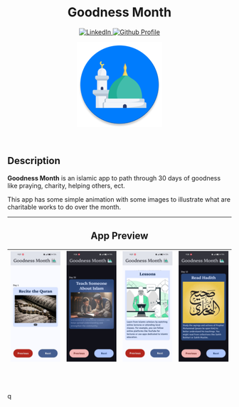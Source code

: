 
<!-- Title -->

<h1 align="center"><b>Goodness Month</b></h1>

<!-- Social Media Links (Badges) -->

<p align="center">
  <a href="https://www.linkedin.com/in/ebrahim-gamal-mobile-developer" target="_blank">
    <img src="https://img.shields.io/badge/LinkedIn-Profile-blue?style=for-the-badge&logo=linkedin" alt="LinkedIn" />
  </a>
  <a href="https://github.com/Ebrahim-Gamal-77" target="_blank">
    <img src="https://img.shields.io/badge/Github-Follow-blue?style=for-the-badge&logo=github" alt="Github Profile" />
  </a>
</p>

<!-- Logo -->

<p align="center">
  <img src="docs_resources/app_icon_round.webp" alt="Logo" />
</p>

<br>

<!-- Description -->

## Description
**Goodness Month** is an islamic app to path through 30 days of goodness
like praying, charity, helping others, ect.

This app has some simple animation with some images to illustrate 
what are charitable works to do over the month.

---


<!-- App Showcase -->

<h2 align="center"> <b>App Preview</b> </h2>

| <img src="docs_resources/day_1_light.jpg"> | <img src="docs_resources/day_30_dark.jpg"> | <img src="docs_resources/day_7_light.jpg"> | <img src="docs_resources/day_12_dark.jpg"> |
|--------------------------------------------|--------------------------------------------|--------------------------------------------|--------------------------------------------|

<br>
<br>













q


